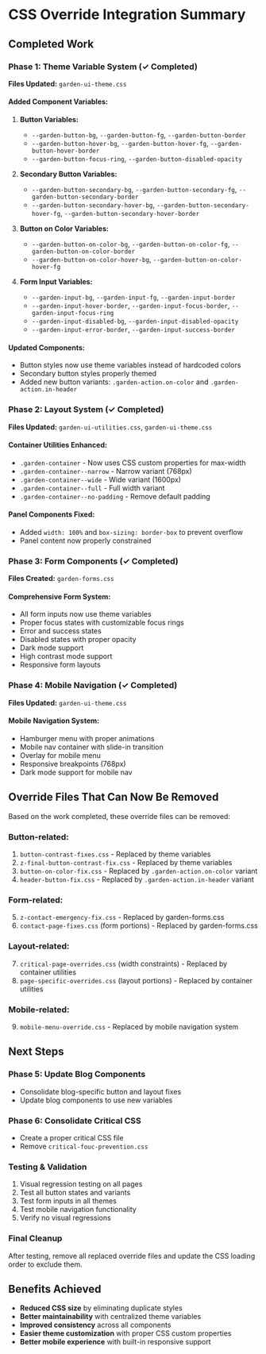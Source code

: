 # CSS Override Integration Summary

## Completed Work

### Phase 1: Theme Variable System (✓ Completed)
**Files Updated:** `garden-ui-theme.css`

#### Added Component Variables:
1. **Button Variables:**
   - `--garden-button-bg`, `--garden-button-fg`, `--garden-button-border`
   - `--garden-button-hover-bg`, `--garden-button-hover-fg`, `--garden-button-hover-border`
   - `--garden-button-focus-ring`, `--garden-button-disabled-opacity`

2. **Secondary Button Variables:**
   - `--garden-button-secondary-bg`, `--garden-button-secondary-fg`, `--garden-button-secondary-border`
   - `--garden-button-secondary-hover-bg`, `--garden-button-secondary-hover-fg`, `--garden-button-secondary-hover-border`

3. **Button on Color Variables:**
   - `--garden-button-on-color-bg`, `--garden-button-on-color-fg`, `--garden-button-on-color-border`
   - `--garden-button-on-color-hover-bg`, `--garden-button-on-color-hover-fg`

4. **Form Input Variables:**
   - `--garden-input-bg`, `--garden-input-fg`, `--garden-input-border`
   - `--garden-input-hover-border`, `--garden-input-focus-border`, `--garden-input-focus-ring`
   - `--garden-input-disabled-bg`, `--garden-input-disabled-opacity`
   - `--garden-input-error-border`, `--garden-input-success-border`

#### Updated Components:
- Button styles now use theme variables instead of hardcoded colors
- Secondary button styles properly themed
- Added new button variants: `.garden-action.on-color` and `.garden-action.in-header`

### Phase 2: Layout System (✓ Completed)
**Files Updated:** `garden-ui-utilities.css`, `garden-ui-theme.css`

#### Container Utilities Enhanced:
- `.garden-container` - Now uses CSS custom properties for max-width
- `.garden-container--narrow` - Narrow variant (768px)
- `.garden-container--wide` - Wide variant (1600px)
- `.garden-container--full` - Full width variant
- `.garden-container--no-padding` - Remove default padding

#### Panel Components Fixed:
- Added `width: 100%` and `box-sizing: border-box` to prevent overflow
- Panel content now properly constrained

### Phase 3: Form Components (✓ Completed)
**Files Created:** `garden-forms.css`

#### Comprehensive Form System:
- All form inputs now use theme variables
- Proper focus states with customizable focus rings
- Error and success states
- Disabled states with proper opacity
- Dark mode support
- High contrast mode support
- Responsive form layouts

### Phase 4: Mobile Navigation (✓ Completed)
**Files Updated:** `garden-ui-theme.css`

#### Mobile Navigation System:
- Hamburger menu with proper animations
- Mobile nav container with slide-in transition
- Overlay for mobile menu
- Responsive breakpoints (768px)
- Dark mode support for mobile nav

## Override Files That Can Now Be Removed

Based on the work completed, these override files can be removed:

### Button-related:
1. `button-contrast-fixes.css` - Replaced by theme variables
2. `z-final-button-contrast-fix.css` - Replaced by theme variables
3. `button-on-color-fix.css` - Replaced by `.garden-action.on-color` variant
4. `header-button-fix.css` - Replaced by `.garden-action.in-header` variant

### Form-related:
5. `z-contact-emergency-fix.css` - Replaced by garden-forms.css
6. `contact-page-fixes.css` (form portions) - Replaced by garden-forms.css

### Layout-related:
7. `critical-page-overrides.css` (width constraints) - Replaced by container utilities
8. `page-specific-overrides.css` (layout portions) - Replaced by container utilities

### Mobile-related:
9. `mobile-menu-override.css` - Replaced by mobile navigation system

## Next Steps

### Phase 5: Update Blog Components
- Consolidate blog-specific button and layout fixes
- Update blog components to use new variables

### Phase 6: Consolidate Critical CSS
- Create a proper critical CSS file
- Remove `critical-fouc-prevention.css`

### Testing & Validation
1. Visual regression testing on all pages
2. Test all button states and variants
3. Test form inputs in all themes
4. Test mobile navigation functionality
5. Verify no visual regressions

### Final Cleanup
After testing, remove all replaced override files and update the CSS loading order to exclude them.

## Benefits Achieved
- **Reduced CSS size** by eliminating duplicate styles
- **Better maintainability** with centralized theme variables
- **Improved consistency** across all components
- **Easier theme customization** with proper CSS custom properties
- **Better mobile experience** with built-in responsive support
